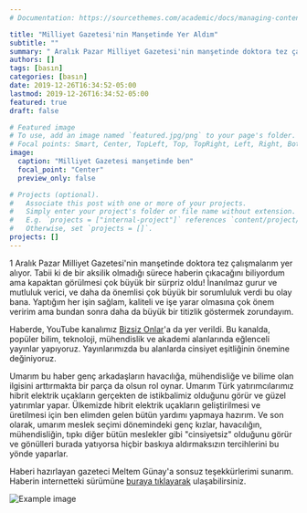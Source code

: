 ```yaml
---
# Documentation: https://sourcethemes.com/academic/docs/managing-content/

title: "Milliyet Gazetesi'nin Manşetinde Yer Aldım"
subtitle: ""
summary: " Aralık Pazar Milliyet Gazetesi'nin manşetinde doktora tez çalışmalarım ve YouTube kanalımız yer alıyor. "
authors: []
tags: [basın]
categories: [basın]
date: 2019-12-26T16:34:52-05:00
lastmod: 2019-12-26T16:34:52-05:00
featured: true
draft: false

# Featured image
# To use, add an image named `featured.jpg/png` to your page's folder.
# Focal points: Smart, Center, TopLeft, Top, TopRight, Left, Right, BottomLeft, Bottom, BottomRight.
image:
  caption: "Milliyet Gazetesi manşetinde ben"
  focal_point: "Center"
  preview_only: false

# Projects (optional).
#   Associate this post with one or more of your projects.
#   Simply enter your project's folder or file name without extension.
#   E.g. `projects = ["internal-project"]` references `content/project/deep-learning/index.md`.
#   Otherwise, set `projects = []`.
projects: []
---
```


1 Aralık Pazar Milliyet Gazetesi'nin manşetinde doktora tez çalışmalarım yer alıyor. Tabii ki de bir aksilik olmadığı sürece haberin çıkacağını biliyordum ama kapaktan görülmesi çok büyük bir sürpriz oldu! İnanılmaz gurur ve mutluluk verici, ve daha da önemlisi çok büyük bir sorumluluk verdi bu olay bana. Yaptığım her işin sağlam, kaliteli ve işe yarar olmasına çok önem veririm ama bundan sonra daha da büyük bir titizlik göstermek zorundayım.

Haberde, YouTube kanalımız [Bizsiz Onlar](http://youtube.com/BizsizOnlar)'a da yer verildi. Bu kanalda, popüler bilim, teknoloji, mühendislik ve akademi alanlarında eğlenceli yayınlar yapıyoruz. Yayınlarımızda bu alanlarda cinsiyet eşitliğinin önemine değiniyoruz.

Umarım bu haber genç arkadaşların havacılığa, mühendisliğe ve bilime olan ilgisini arttırmakta bir parça da olsun rol oynar. Umarım Türk yatırımcılarımız hibrit elektrik uçakların gerçekten de istikbalimiz olduğunu görür ve güzel yatırımlar yapar. Ülkemizde hibrit elektrik uçakların geliştirilmesi ve üretilmesi için ben elimden gelen bütün yardımı yapmaya hazırım. Ve son olarak, umarım meslek seçimi dönemindeki genç kızlar, havacılığın, mühendisliğin, tıpkı diğer bütün meslekler gibi "cinsiyetsiz" olduğunu görür ve gönülleri burada yatıyorsa hiçbir baskıya aldırmaksızın tercihlerini bu yönde yaparlar.

Haberi hazırlayan gazeteci Meltem Günay'a sonsuz teşekkürlerimi sunarım. Haberin internetteki sürümüne [buraya tıklayarak](http://www.milliyet.com.tr/gundem/elektrikli-ucaklarda-turk-imzasi-6090865) ulaşabilirsiniz.

![Example image](/img/milliyet2.jpeg)